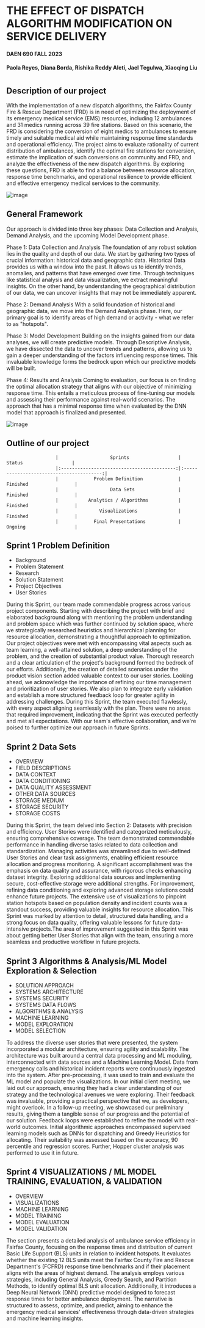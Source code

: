 # THE EFFECT OF DISPATCH ALGORITHM MODIFICATION ON SERVICE DELIVERY
#### DAEN 690 FALL 2023
#### Paola Reyes, Diana Borda, Rishika Reddy Aleti, Jael Tegulwa, Xiaoqing Liu
#
## Description of our project
With the implementation of a new dispatch algorithms, the Fairfax County Fire & Rescue Department (FRD) is in need of optimizing the deployment of its emergency medical service (EMS) resources, including 12 ambulances and 31 medics running across 39 fire stations. Based on this scenario, the FRD is considering the conversion of eight medics to ambulances to ensure timely and suitable medical aid while maintaining response time standards and operational efficiency. The project aims to evaluate rationality of current distribution of ambulances, identify the optimal fire stations for conversion, estimate the implication of such conversions on community and FRD, and analyze the effectiveness of the new dispatch algorithms. By exploring these questions, FRD is able to find a balance between resource allocation, response time benchmarks, and operational resilience to provide efficient and effective emergency medical services to the community.

![image](https://github.com/Xiaoqing15/DAEN-690-W_Insights/assets/137991044/bafe0234-2d6c-4bf5-906d-69aae66ee156)   

## General Framework
Our approach is divided into three key phases: Data Collection and Analysis, Demand Analysis, and the upcoming Model Development phase.

Phase 1: Data Collection and Analysis
The foundation of any robust solution lies in the quality and depth of our data. We start by gathering two types of crucial information: historical data and geographic data.
Historical Data provides us with a window into the past. It allows us to identify trends, anomalies, and patterns that have emerged over time. Through techniques like statistical analysis and data visualization, we extract meaningful insights. On the other hand, by understanding the geographical distribution of our data, we can uncover insights that may not be immediately apparent. 

Phase 2: Demand Analysis
With a solid foundation of historical and geographic data, we move into the Demand Analysis phase. Here, our primary goal is to identify areas of high demand or activity - what we refer to as "hotspots".

Phase 3: Model Development
Building on the insights gained from our data analyses, we will create predictive models. Through Descriptive Analysis, we have dissected the data to uncover trends and patterns, allowing us to gain a deeper understanding of the factors influencing response times. This invaluable knowledge forms the bedrock upon which our predictive models will be built.

Phase 4: Results and Analysis
Coming to evaluation, our focus is on finding the optimal allocation strategy that aligns with our objective of minimizing response time. This entails a meticulous process of fine-tuning our models and assessing their performance against real-world scenarios. The approach that has a minimal response time when evaluated by the DNN model that approach is finalized and presented. 

![image](https://github.com/Xiaoqing15/DAEN-690-W_Insights/assets/137991044/8240ce63-b8b4-4386-9365-56314dd0856c)



 ## Outline of our project
                      |                   Sprints                  |                  Status                  |         
                      |:------------------------------------------:|:----------------------------------------:|
                      |             Problem Definition             |                 Finished                 |
                      |                   Data Sets                |                 Finished                 |
                      |           Analytics / Algorithms           |                 Finished                 |        
                      |               Visualizations               |                 Finished                 |
                      |             Final Presentations            |                 Ongoing                  |

## Sprint 1 Problem Definition
* Background
* Problem Statement
* Research
* Solution Statement
* Project Objectives
* User Stories
  
During this Sprint, our team made commendable progress across various project components. Starting with describing the project with brief and elaborated background along with mentioning the problem understanding and problem space which was further continued by solution space, where we strategically researched heuristics and hierarchical planning for resource allocation, demonstrating a thoughtful approach to optimization. Our project objectives were met with encompassing vital aspects such as team learning, a well-attained solution, a deep understanding of the problem, and the creation of substantial product value. Thorough research and a clear articulation of the project's background formed the bedrock of our efforts. Additionally, the creation of detailed scenarios under the product vision section added valuable context to our user stories. Looking ahead, we acknowledge the importance of refining our time management and prioritization of user stories. We also plan to integrate early validation and establish a more structured feedback loop for greater agility in addressing challenges. During this Sprint, the team executed flawlessly, with every aspect aligning seamlessly with the plan. There were no areas that required improvement, indicating that the Sprint was executed perfectly and met all expectations. With our team's effective collaboration, and we're poised to further optimize our approach in future Sprints. 
## Sprint 2 Data Sets
*	OVERVIEW	
*	FIELD DESCRIPTIONS	
*	DATA CONTEXT	
*	DATA CONDITIONING	
*	DATA QUALITY ASSESSMENT
*	OTHER DATA SOURCES	
*	STORAGE MEDIUM	
*	STORAGE SECURITY	
*	STORAGE COSTS

During this Sprint, the team delved into Section 2: Datasets with precision and efficiency. User Stories were identified and categorized meticulously, ensuring comprehensive coverage. The team demonstrated commendable performance in handling diverse tasks related to data collection and standardization. Managing activities was streamlined due to well-defined User Stories and clear task assignments, enabling efficient resource allocation and progress monitoring. A significant accomplishment was the emphasis on data quality and assurance, with rigorous checks enhancing dataset integrity. Exploring additional data sources and implementing secure, cost-effective storage were additional strengths. For improvement, refining data conditioning and exploring advanced storage solutions could enhance future projects. The extensive use of visualizations to pinpoint station hotspots based on population density and incident counts was a standout success, providing valuable insights for resource allocation. This Sprint was marked by attention to detail, structured data handling, and a strong focus on data quality, offering valuable lessons for future data-intensive projects.The area of improvement suggested in this Sprint was about getting better User Stories that align with the team, ensuring a more seamless and productive workflow in future projects.

   ## Sprint 3 Algorithms & Analysis/ML Model Exploration & Selection
*	SOLUTION APPROACH	
* SYSTEMS ARCHITECTURE	
*	SYSTEMS SECURITY	
*	SYSTEMS DATA FLOWS	
*	ALGORITHMS & ANALYSIS	
* MACHINE LEARNING	
*	MODEL EXPLORATION
*	MODEL SELECTION

To address the diverse user stories that were presented, the system incorporated a modular architecture, ensuring agility and scalability. The architecture was built around a central data processing and ML moduling, interconnected with data sources and a Machine Learning Model. Data from emergency calls and historical incident reports were continuously ingested into the system. After pre-processing, it was used to train and evaluate the ML model and populate the visualizations. In our initial client meeting, we laid out our approach, ensuring they had a clear understanding of our strategy and the technological avenues we were exploring. Their feedback was invaluable, providing a practical perspective that we, as developers, might overlook. In a follow-up meeting, we showcased our preliminary results, giving them a tangible sense of our progress and the potential of our solution. Feedback loops were established to refine the model with real-world outcomes. Initial algorithmic approaches encompassed supervised learning models such as DNNs for dispatching and Greedy Heuristics for allocating. Their suitability was assessed based on the accuracy, 90 percentile and regression scores. Further, Hopper cluster analysis was performed to use it in future. 

  ## Sprint 4 VISUALIZATIONS / ML MODEL TRAINING, EVALUATION, & VALIDATION	
* OVERVIEW	
*	VISUALIZATIONS	
*	MACHINE LEARNING	
*	MODEL TRAINING	
*	MODEL EVALUATION	
*	MODEL VALIDATION
  
The section presents a detailed analysis of ambulance service efficiency in Fairfax County, focusing on the response times and distribution of current Basic Life Support (BLS) units in relation to incident hotspots. It evaluates whether the existing 12 BLS units meet the Fairfax County Fire and Rescue Department's (FCFRD) response time benchmarks and if their placement aligns with the areas of highest demand. The analysis employs various strategies, including General Analysis, Greedy Search, and Partition Methods, to identify optimal BLS unit allocation. Additionally, it introduces a Deep Neural Network (DNN) predictive model designed to forecast response times for better ambulance deployment. The narrative is structured to assess, optimize, and predict, aiming to enhance the emergency medical services' effectiveness through data-driven strategies and machine learning insights.
